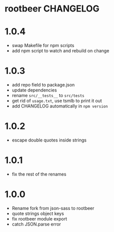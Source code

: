 # rootbeer CHANGELOG

# 1.0.4
* swap Makefile for npm scripts
* add npm script to watch and rebuild on change

# 1.0.3
* add repo field to package.json
* update dependencies
* rename `src/__tests__` to `src/tests`
* get rid of `usage.txt`, use tsmlb to print it out
* add CHANGELOG automatically in `npm version`

# 1.0.2
* escape double quotes inside strings

# 1.0.1
* fix the rest of the renames

# 1.0.0
* Rename fork from json-sass to rootbeer
* quote strings object keys
* fix rootbeer module export
* catch JSON.parse error
